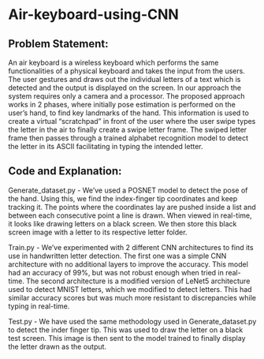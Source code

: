 # Air-keyboard-using-CNN

## Problem Statement:

An air keyboard is a wireless keyboard which performs the same functionalities of a physical keyboard and takes the input from the users. The user gestures and draws out the individual letters of a text which is detected and the output is displayed on the screen. In our approach the system requires only a camera and a processor. The proposed approach works in 2 phases, where initially pose estimation is performed on the user’s hand, to find key landmarks of the hand. This information is used to create a virtual “scratchpad” in front of the user where the user swipe types the letter in the air to finally create a swipe letter frame. The swiped letter frame then passes through a trained alphabet recognition model to detect the letter in its ASCII facilitating in typing the intended letter. 

## Code and Explanation:
Generate_dataset.py - We’ve used a POSNET model to detect the pose of the hand. Using this, we find the index-finger tip coordinates and keep tracking it. The points where the coordinates lay are pushed inside a list and between each consecutive point a line is drawn. When viewed in real-time, it looks like drawing letters on a black screen. We then store this black screen image with a letter to its respective letter folder.

Train.py - We’ve experimented with 2 different CNN architectures to find its use in handwritten letter detection. The first one was a simple CNN architecture with no additional layers to improve the accuracy. This model had an accuracy of 99%, but was not robust enough when tried in real-time. The second architecture is a modified version of LeNet5 architecture used to detect MNIST letters, which we modified to detect letters. This had similar accuracy scores but was much more resistant to discrepancies while typing in real-time.

Test.py - We have used the same methodology used in Generate_dataset.py to detect the inder finger tip. This was used to draw the letter on a black test screen. This image is then sent to the model trained to finally display the letter drawn as the output.
